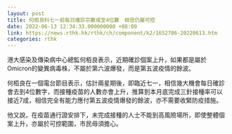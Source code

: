 ```yaml
---
layout: post
title: 何栢良料七一前每日確診宗數或至4位數　相信仍屬可控
date: 2022-06-13 12:34:33.000000000 +08:00
link: https://news.rthk.hk/rthk/ch/component/k2/1652786-20220613.htm
categories: rthk
---
```


港大感染及傳染病中心總監何栢良表示，近期確診個案上升，如果都是屬於Omicron的變異病毒株，不屬於第六波爆發，而是第五波疫情的餘波。

何栢良在一個電台節目表示，估計兩星期後，即臨近七一，相信幾大機會每日確診會去到4位數字，而接種疫苗的人數亦會上升，推算到本月底完成三針接種率可以接近7成，相信完全有能力應付第五波疫情爆發的餘波，亦不需要收緊防疫措施。

他又說，在疫苗通行證安排下，未完成接種的人士不能到高風險場所，即使整體個案上升，亦屬於可控範圍，市民毋須擔心。
